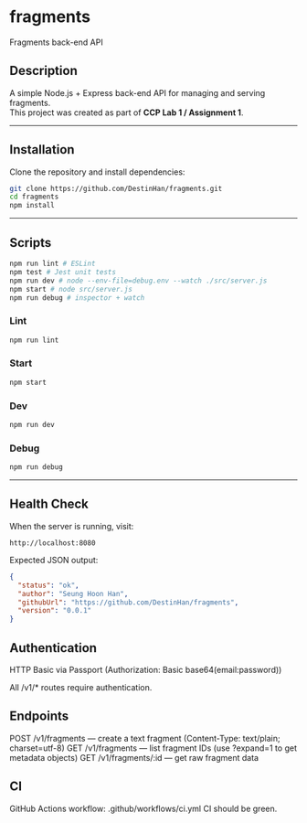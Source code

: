 # fragments

Fragments back-end API

## Description

A simple Node.js + Express back-end API for managing and serving fragments.  
This project was created as part of **CCP Lab 1 / Assignment 1**.

---

## Installation

Clone the repository and install dependencies:

```bash
git clone https://github.com/DestinHan/fragments.git
cd fragments
npm install
```

---

## Scripts

```bash
npm run lint # ESLint
npm test # Jest unit tests
npm run dev # node --env-file=debug.env --watch ./src/server.js
npm start # node src/server.js
npm run debug # inspector + watch
```

### Lint

```bash
npm run lint
```

### Start

```bash
npm start
```

### Dev

```bash
npm run dev
```

### Debug

```bash
npm run debug
```

---

## Health Check

When the server is running, visit:

```
http://localhost:8080
```

Expected JSON output:

```json
{
  "status": "ok",
  "author": "Seung Hoon Han",
  "githubUrl": "https://github.com/DestinHan/fragments",
  "version": "0.0.1"
}
```

## Authentication

HTTP Basic via Passport (Authorization: Basic base64(email:password))

All /v1/\* routes require authentication.

## Endpoints

POST /v1/fragments — create a text fragment (Content-Type: text/plain; charset=utf-8)
GET /v1/fragments — list fragment IDs (use ?expand=1 to get metadata objects)
GET /v1/fragments/:id — get raw fragment data

## CI
GitHub Actions workflow: .github/workflows/ci.yml
CI should be green.